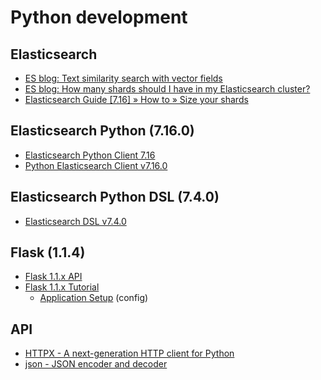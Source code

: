 # Python development

## Elasticsearch

- [ES blog: Text similarity search with vector fields](https://www.elastic.co/blog/text-similarity-search-with-vectors-in-elasticsearch)
- [ES blog: How many shards should I have in my Elasticsearch cluster?](https://www.elastic.co/blog/how-many-shards-should-i-have-in-my-elasticsearch-cluster)
- [Elasticsearch Guide [7.16] » How to » Size your shards](https://www.elastic.co/guide/en/elasticsearch/reference/7.16/size-your-shards.html)

## Elasticsearch Python (7.16.0)

- [Elasticsearch Python Client 7.16](https://www.elastic.co/guide/en/elasticsearch/client/python-api/7.16/index.html)
- [Python Elasticsearch Client v7.16.0](https://elasticsearch-py.readthedocs.io/en/v7.16.0/)

## Elasticsearch Python DSL (7.4.0)

- [Elasticsearch DSL v7.4.0](https://elasticsearch-dsl.readthedocs.io/en/v7.4.0/)

## Flask (1.1.4)

- [Flask 1.1.x API](https://flask.palletsprojects.com/en/1.1.x/api/)
- [Flask 1.1.x Tutorial](https://flask.palletsprojects.com/en/1.1.x/tutorial/)
    - [Application Setup](https://flask.palletsprojects.com/en/1.1.x/tutorial/factory/) (config)

## API

- [HTTPX - A next-generation HTTP client for Python](https://www.python-httpx.org/)
- [json - JSON encoder and decoder](https://docs.python.org/3/library/json.html)

